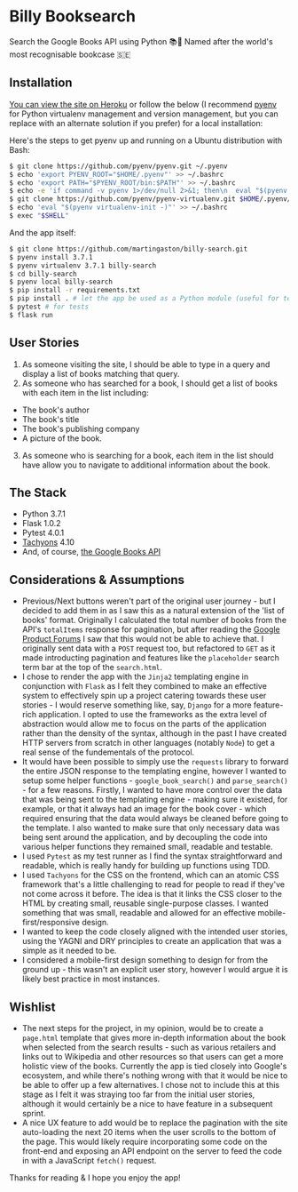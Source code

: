 # Billy Booksearch

Search the Google Books API using Python 📚🐍
Named after the world's most recognisable bookcase 🇸🇪

## Installation

[You can view the site on Heroku](https://billybooksearch.herokuapp.com/) or follow the below (I recommend [pyenv](https://github.com/pyenv/pyenv) for Python virtualenv management and version management, but you can replace with an alternate solution if you prefer) for a local installation:

Here's the steps to get pyenv up and running on a Ubuntu distribution with Bash:

```bash
$ git clone https://github.com/pyenv/pyenv.git ~/.pyenv
$ echo 'export PYENV_ROOT="$HOME/.pyenv"' >> ~/.bashrc
$ echo 'export PATH="$PYENV_ROOT/bin:$PATH"' >> ~/.bashrc
$ echo -e 'if command -v pyenv 1>/dev/null 2>&1; then\n  eval "$(pyenv init -)"\nfi' >> ~/.bashrc
$ git clone https://github.com/pyenv/pyenv-virtualenv.git $HOME/.pyenv/plugins/pyenv-virtualenv
$ echo 'eval "$(pyenv virtualenv-init -)"' >> ~/.bashrc
$ exec "$SHELL"
```

And the app itself:

```bash
$ git clone https://github.com/martingaston/billy-search.git
$ pyenv install 3.7.1
$ pyenv virtualenv 3.7.1 billy-search
$ cd billy-search
$ pyenv local billy-search
$ pip install -r requirements.txt
$ pip install . # let the app be used as a Python module (useful for testing)
$ pytest # for tests
$ flask run
```

## User Stories

1. As someone visiting the site, I should be able to type in a query and display a list of books matching that query.
2. As someone who has searched for a book, I should get a list of books with each item in the list including:

- The book's author
- The book's title
- The book's publishing company
- A picture of the book.

3. As someone who is searching for a book, each item in the list should have allow you to navigate to additional information about the book.

## The Stack

- Python 3.7.1
- Flask 1.0.2
- Pytest 4.0.1
- [Tachyons](https://tachyons.io/) 4.10
- And, of course, [the Google Books API](https://developers.google.com/books/)

## Considerations & Assumptions

- Previous/Next buttons weren't part of the original user journey - but I decided to add them in as I saw this as a natural extension of the 'list of books' format. Originally I calculated the total number of books from the API's `totalItems` response for pagination, but after reading the [Google Product Forums](https://productforums.google.com/d/msg/books-api/Y_uEJhohJCc/laWnDMgotN8J) I saw that this would not be able to achieve that. I originally sent data with a `POST` request too, but refactored to `GET` as it made introducting pagination and features like the `placeholder` search term bar at the top of the `search.html`.
- I chose to render the app with the `Jinja2` templating engine in conjunction with `Flask` as I felt they combined to make an effective system to effectively spin up a project catering towards these user stories - I would reserve something like, say, `Django` for a more feature-rich application. I opted to use the frameworks as the extra level of abstraction would allow me to focus on the parts of the application rather than the density of the syntax, although in the past I have created HTTP servers from scratch in other languages (notably `Node`) to get a real sense of the fundementals of the protocol.
- It would have been possible to simply use the `requests` library to forward the entire JSON response to the templating engine, however I wanted to setup some helper functions - `google_book_search()` and `parse_search()` - for a few reasons. Firstly, I wanted to have more control over the data that was being sent to the templating engine - making sure it existed, for example, or that it always had an image for the book cover - which required ensuring that the data would always be cleaned before going to the template. I also wanted to make sure that only necessary data was being sent around the application, and by decoupling the code into various helper functions they remained small, readable and testable.
- I used `Pytest` as my test runner as I find the syntax straightforward and readable, which is really handy for building up functions using TDD.
- I used `Tachyons` for the CSS on the frontend, which can an atomic CSS framework that's a little challenging to read for people to read if they've not come across it before. The idea is that it links the CSS closer to the HTML by creating small, reusable single-purpose classes. I wanted something that was small, readable and allowed for an effective mobile-first/responsive design.
- I wanted to keep the code closely aligned with the intended user stories, using the YAGNI and DRY principles to create an application that was a simple as it needed to be.
- I considered a mobile-first design something to design for from the ground up - this wasn't an explicit user story, however I would argue it is likely best practice in most instances.

## Wishlist

- The next steps for the project, in my opinion, would be to create a `page.html` template that gives more in-depth information about the book when selected from the search results - such as various retailers and links out to Wikipedia and other resources so that users can get a more holistic view of the books. Currently the app is tied closely into Google's ecosystem, and while there's nothing wrong with that it would be nice to be able to offer up a few alternatives. I chose not to include this at this stage as I felt it was straying too far from the initial user stories, although it would certainly be a nice to have feature in a subsequent sprint.
- A nice UX feature to add would be to replace the pagination with the site auto-loading the next 20 items when the user scrolls to the bottom of the page. This would likely require incorporating some code on the front-end and exposing an API endpoint on the server to feed the code in with a JavaScript `fetch()` request.

Thanks for reading & I hope you enjoy the app!
